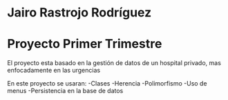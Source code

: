  # Jairo Rastrojo Rodríguez
 # Proyecto Primer Trimestre
 El proyecto esta basado en la gestión de datos de un hospital privado, mas enfocadamente en las urgencias

 En este proyecto se usaran:
 -Clases
 -Herencia
 -Polimorfismo
 -Uso de menus
 -Persistencia en la base de datos